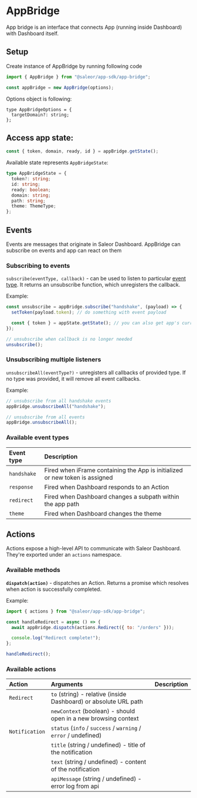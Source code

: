 # AppBridge

App bridge is an interface that connects App (running inside Dashboard) with Dashboard itself.

## Setup

Create instance of AppBridge by running following code

```js
import { AppBridge } from "@saleor/app-sdk/app-bridge";

const appBridge = new AppBridge(options);
```

Options object is following:

```
type AppBridgeOptions = {
  targetDomain?: string;
};
```

## Access app state:

```js
const { token, domain, ready, id } = appBridge.getState();
```

Available state represents `AppBridgeState`:

```typescript
type AppBridgeState = {
  token?: string;
  id: string;
  ready: boolean;
  domain: string;
  path: string;
  theme: ThemeType;
};
```

## Events

Events are messages that originate in Saleor Dashboard. AppBridge can subscribe on events and app can react on them

### Subscribing to events

`subscribe(eventType, callback)` - can be used to listen to particular [event type](#available-event-types). It returns an unsubscribe function, which unregisters the callback.

Example:

```typescript
const unsubscribe = appBridge.subscribe("handshake", (payload) => {
  setToken(payload.token); // do something with event payload

  const { token } = appState.getState(); // you can also get app's current state here
});

// unsubscribe when callback is no longer needed
unsubscribe();
```

### Unsubscribing multiple listeners

`unsubscribeAll(eventType?)` - unregisters all callbacks of provided type. If no type was provided, it will remove all event callbacks.

Example:

```js
// unsubscribe from all handshake events
appBridge.unsubscribeAll("handshake");

// unsubscribe from all events
appBridge.unsubscribeAll();
```

### Available event types

| Event type  | Description                                                                  |
| :---------- | :--------------------------------------------------------------------------- |
| `handshake` | Fired when iFrame containing the App is initialized or new token is assigned |
| `response`  | Fired when Dashboard responds to an Action                                   |
| `redirect`  | Fired when Dashboard changes a subpath within the app path                   |
| `theme`     | Fired when Dashboard changes the theme                                       |

## Actions

Actions expose a high-level API to communicate with Saleor Dashboard. They're exported under an `actions` namespace.

### Available methods

**`dispatch(action)`** - dispatches an Action. Returns a promise which resolves when action is successfully completed.

Example:

```js
import { actions } from "@saleor/app-sdk/app-bridge";

const handleRedirect = async () => {
  await appBridge.dispatch(actions.Redirect({ to: "/orders" }));

  console.log("Redirect complete!");
};

handleRedirect();
```

### Available actions

| Action         | Arguments                                                        | Description |
| :------------- | :--------------------------------------------------------------- | :---------- |
| `Redirect`     | `to` (string) - relative (inside Dashboard) or absolute URL path |             |
|                | `newContext` (boolean) - should open in a new browsing context   |             |
| `Notification` | `status` (`info` / `success` / `warning` / `error` / undefined)  |             |
|                | `title` (string / undefined) - title of the notification         |             |
|                | `text` (string / undefined) - content of the notification        |             |
|                | `apiMessage` (string / undefined) - error log from api           |             |
